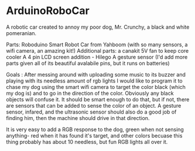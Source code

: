 # ArduinoRoboCar
A robotic car created to annoy my poor dog, Mr. Crunchy, a black and white pomeranian. 

Parts:
Roboduino Smart Robot Car from Yahboom (with so many sensors, a wifi camera, an amazing kit!)
Additional parts: a canakit 5V fan to keep core cooler
A 4 pin LCD screen addition - Hilego
A gesture sensor
(I'd add more parts given all of its beautiful avalabile pins, but it runs on batteries)

Goals :
After messing around with uploading some music to its buzzer and playing with its needless amount of rgb lights
I would like to program it to chase my dog using the smart wifi camera to target the color black (which my dog is) and
to go in the direction of the color. Obviously any black objects will confuse it. It should be smart enough to do that, 
but if not, there are sensors that can be added to sense the color of an object. A gesture sensor, infared, and the ultrasonic
sensor should also do a good job of finding him, then the machine should drive in that direction. 

It is very easy to add a RGB response to the dog, green when not sensing anything- red when it has found it's target, and other colors becuase this thing probably has about 10 needless, but fun RGB lights all over it. 




